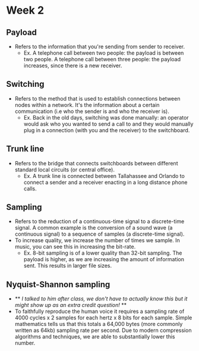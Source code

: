 # Week 2

## Payload
- Refers to the information that you're sending from sender to receiver.
	- Ex. A telephone call between two people: the payload is between two people. A telephone call between three people: the payload increases, since there is a new receiver.

## Switching
- Refers to the method that is used to establish connections between nodes within a network. It's the information about a certain communication (i.e who the sender is and who the receiver is).
	- Ex. Back in the old days, switching was done manually: an operator would ask who you wanted to send a call to and they would manually plug in a connection (with you and the receiver) to the switchboard.

## Trunk line
- Refers to the bridge that connects switchboards between different standard local circuits (or central office).
	- Ex. A trunk line is connected between Tallahassee and Orlando to connect a sender and a receiver enacting in a long distance phone calls.
	
## Sampling
- Refers to the reduction of a continuous-time signal to a discrete-time signal. A common example is the conversion of a sound wave (a continuous signal) to a sequence of samples (a discrete-time signal).
- To increase quality, we increase the number of times we sample. In music, you can see this in increasing the bit-rate. 
	- Ex. 8-bit sampling is of a lower quality than 32-bit sampling. The payload is higher, as we are increasing the amount of information sent. This results in larger file sizes.

## Nyquist-Shannon sampling
- ** *I talked to him after class, we don't have to actually know this but it might show up as an extra credit question!*  **
- To faithfully reproduce the human voice it requires a sampling rate of 4000 cycles x 2 samples for each hertz x 8 bits for each sample. Simple mathematics tells us that this totals a 64,000 bytes (more commonly written as 64kb) sampling rate per second. Due to modern compression algorithms and techniques, we are able to substantially lower this number.
